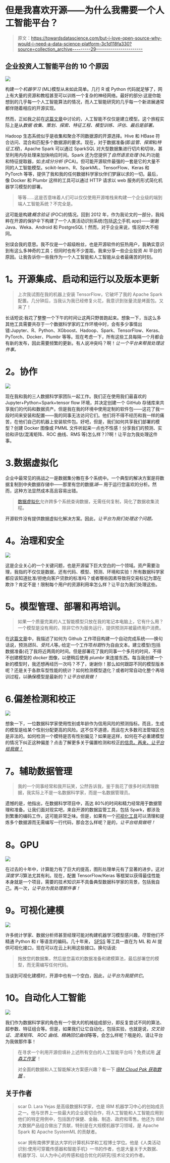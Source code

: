 # 但是我喜欢开源——为什么我需要一个人工智能平台？

> 原文：<https://towardsdatascience.com/but-i-love-open-source-why-would-i-need-a-data-science-platform-3c1d118fa330?source=collection_archive---------29----------------------->

## 企业投资人工智能平台的 10 个原因

![](img/7e25cbb62e56b0900793de8f811d61e7.png)

构建一个*机器学习* (ML)模型从未如此简单。几行 R 或 Python 代码就足够了，网上有大量的资源和教程甚至可以训练一个复杂的神经网络。最好的部分:这是你能想到的几乎每一个人工智能算法的情况，而人工智能研究的几乎每一个新进展通常都伴随着相应的开源实现。

然而，正如我之前在[这篇文章](/seven-steps-to-machine-learning-afb9f71f2a97)中讨论的，人工智能不仅仅是建立模型。这个旅程实际上是从*数据* *收集*、*策划、探索、特征工程、模型训练、评估、*最后是*部署。*

Hadoop 生态系统似乎是收集和聚合不同数据源的开源选择。Hive 和 HBase 符合访问、混合和匹配多个数据源的要求。现在，对于数据准备(即*监管*、*探索*和*特征工程*)，Apache Spark 可以通过 SparkSQL 对大型数据集进行切片和切块，甚至利用内存处理来加快响应时间。Spark 还为您提供了*自然语言处理* (NLP)功能和特征提取器，如*主成分分析* (PCA)。但可能开源软件最强的一套是它的大量不同的人工智能模型。scikit-learn、R、SparkML、TensorFlow、Keras 和 PyTorch 等等，提供了我和我的任何数据科学家伙伴们梦寐以求的一切。最后，像 Docker 和 Plumbr 这样的工具可以通过 HTTP 请求以 web 服务的形式简化机器学习模型的部署。

> 等等……这是否意味着人们可以仅仅使用开源堆栈来构建一个企业级的端到端人工智能系统？不完全是。

这可能是构建*概念验证* (POC)的情况。回到 2012 年，作为我论文的一部分，我纯粹在开源的保护伞下构建了一个人类活动识别系统(包括[这个](https://www.youtube.com/watch?v=4Jen6O1lfms)手机 app)——谢谢 Java、Weka、Android 和 PostgreSQL！然而，对于企业来说，情况却大不相同。

别误会我的意思。我不仅是一个超级粉丝，也是开源软件的狂热用户，我确实意识到有这么多神奇的工具；但同时也有不少差距。我来分享一些企业投资 AI 平台的原因。让我告诉你一些我作为一个人工智能和人工智能从业者最痛苦的时刻。

# **1。开源集成、启动和运行以及版本更新**

> 上次我试图在我的机器上安装 TensorFlow，它破坏了我的 Apache Spark 配置。几分钟后，当我认为我已经修复火花，我意识到张量流是烤面包。又来了！

长话短说:我花了整整一个下午的时间让这两只野兽跑起来。想象一下，当这么多其他工具需要共存于一个数据科学家的工作环境中时，会有多少事情出错:Jupyter、R、Python、XGboost、Hadoop、Spark、TensorFlow、Keras、PyTorch、Docker、Plumbr 等等。现在考虑一下，所有这些工具每隔一个月都会有新的发布，因此需要频繁的更新。有人说冲突吗？啊！*让一个平台来帮我处理这件事。*

# **2。协作**

![](img/bd99313041f638aed21ee0ad4b47913f.png)

现在我和我的三人数据科学家团队一起工作。我们正在使用我们最喜欢的 Jupyter+Python+Spark+tensor flow 环境，并决定创建一个 GitHub 存储库来共享我们的代码和数据资产。但是我在我的环境中使用定制的软件包——这花了我一段时间来安装和配置——我的同事无法访问它们。他们将不得不经历和我一样的痛苦，在他们自己的机器上安装软件包。好吧，但是，我们如何共享我们部署的模型？创建 Docker 图像或 PMML 文件听起来一点也不性感！分享我们的预测、实验和评估(混淆矩阵、ROC 曲线、RMS 等)怎么样？)?啊！让平台为我处理这件事。

# 3.数据虚拟化

企业中最常见的挑战之一是数据集分散在多个系统中。一个典型的解决方案是将数据复制到中央数据存储中——那里有您的数据*湖—* 用于运行您喜欢的分析。然而，这种方法显然成本高且容易出错。

> [数据虚拟化](https://www.ibm.com/analytics/data-virtualization)允许跨多个系统查询数据，无需任何复制，简化了数据收集流程。

开源软件没有提供数据虚拟化解决方案。因此，*让平台为我们处理这个问题。*

# **4。治理和安全**

![](img/efd25484c79510e562febd01563188cc.png)

这是企业关心的一个关键问题，也是开源留下巨大空白的一个领域。资产需要治理，我指的不仅仅是数据，还有代码、模型、预测、环境和实验！所有数据科学家都应该知道批准/拒绝向客户贷款的标准吗？或者哪些因素导致将交易标记为潜在欺诈？肯定不是！限制每个用户的资源利用率怎么样？让平台为我们处理这些。

# **5。模型管理、部署和再培训。**

> 如果一个质量完美的人工智能模型只放在我的笔记本电脑上，它有什么用？一个模型是没有用的，除非它作为服务运行，提供预测并被最终用户消费。

在[这篇文章](/github-autocompletion-with-machine-learning-a833cb90983e)中，我描述了如何为 Github 工作项目构建一个自动完成系统——换句话说，预测*团队*、*受托人*等。·给定一个工作项*标题*作为自由文本。建立模型(包括数据准备)花了我将近两周的时间。但是部署花了我的同事一个多月的时间，不得不创建模型的 *docker* 图像，以便稍后使用 *plumbr* 来连接东西。每当我创建一个新的模型时，我还想再经历一次吗？不了，谢谢你！那么如何跟踪不同的模型版本呢？还是关于各款车型性能的统计？如何检测模型退化？或者时常自动化整个再培训过程，以确保模型是最新的？*让平台给我做！*

# 6.偏差检测和校正

![](img/07ed3caa222320d34146d2edad23fa2d.png)

想象一下，一位数据科学家使用性别或年龄作为信用风险的预测指标。而且，生成的模型是给某个性别分配更高的风险。这不仅不道德，而且在大多数司法管辖区也是非法的。如何检测一个模特是否有性别偏见？如果是这样，如何在不必重建模型的情况下纠正这种偏差？点击了解更多关于偏置检测和校正[的信息。再来，*让平台给我做！*](https://medium.com/trusted-ai/bias-detection-in-ibm-watson-openscale-6f37f055a1aa)

# 7。辅助数据管理

> 我的一个同事经常和我开玩笑，公然告诉我，鉴于我花了很多时间清理数据，我实际上不是一名数据科学家，而是一名数据管理员。

遗憾的是，他指出，在数据科学项目中，高达 80%的时间和精力经常用于数据管理和准备。让我们面对现实吧，来自开源的数据监管工具，包括 Spark，都涉及到繁重的编码工作，这可能非常乏味。但是，如果有一个[可视化工具](https://www.ibm.com/cloud/data-refinery)可以清理和提炼多个数据源而无需编写一行代码，那会怎么样呢？是的，*让平台给我做吧！*

# **8。GPU**

![](img/214eb7c1ea1a17cf777848876d970cd6.png)

在过去的十年中，计算能力有了巨大的提高，图形处理单元有了显著的进步。这对*深度学习*算法尤其有利。现在，配置 TensorFlow/Keras 等框架以获得最佳性能本身就是一个项目，需要的技术知识并不具备典型数据科学家的背景，包括我自己。再一次，*让平台为我处理那件事！*

# **9。可视化建模**

![](img/64e2e99d6ddff128376f9efd4e971f0c.png)

许多统计学家、数据分析师甚至经理可能对构建机器学习模型感兴趣，尽管他们不精通 Python 和 r 等语言的编码。几十年来， [SPSS](https://www.ibm.com/analytics/spss-statistics-software) 等工具一直在为 ML 和 AI 提供可视化接口，现在可以在云上利用这些接口。换句话说:

> 拖放您的数据集，然后是您喜欢的数据准备和建模算法，最后部署您的模型，而无需编写任何代码。

当谈到可视化建模时，开源中也有一个空白，因此，*让平台为我提供它*。

# **10。自动化人工智能**

![](img/b9fa2ff14754b64fb8a7adb943281200.png)

我们作为数据科学家的角色有一个很大的机械组成部分，即反复尝试不同的算法、超参数、特征组合等。但是，如果我们让它自动化，包括实验，也就是说，*交叉验证*、*混淆矩阵*、 *ROC 曲线*、*精确回忆曲线*等等，会怎么样呢？哦是的，请让平台为我做那件事！

> 在寻求一个利用开源但填补上述所有空白的人工智能平台吗？免费试用 [*沃森工作室*](https://www.ibm.com/cloud/watson-studio) ！
> 
> 对全面的数据和人工智能解决方案感兴趣？看一下 [*IBM Cloud Pak 获取数据*](https://www.ibm.com/products/cloud-pak-for-data) 。

## **关于作者**

> scar D. Lara Yejas 是高级数据科学家，也是 IBM 机器学习中心的创始成员之一。他与世界上一些最大的企业密切合作，将人工智能和人工智能应用到他们的特定用例中，包括医疗保健、金融、制造、政府和零售。他还为 IBM 大数据产品组合做出了贡献，特别是在大规模机器学习领域，是 Apache Spark 和 Apache SystemML 的贡献者。
> 
> scar 拥有南佛罗里达大学的计算机科学和工程博士学位。他是《人类活动识别:使用可穿戴传感器和智能手机》一书的作者，也是大量关于大数据、机器学习、以人为中心的传感和组合优化的研究/技术论文的作者。